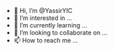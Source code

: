 - 👋 Hi, I’m @YassirYIC
- 👀 I’m interested in ...
- 🌱 I’m currently learning ...
- 💞️ I’m looking to collaborate on ...
- 📫 How to reach me ...

<!---
YassirYIC/YassirYIC is a ✨ special ✨ repository because its `README.md` (this file) appears on your GitHub profile.
You can click the Preview link to take a look at your changes.
--->
